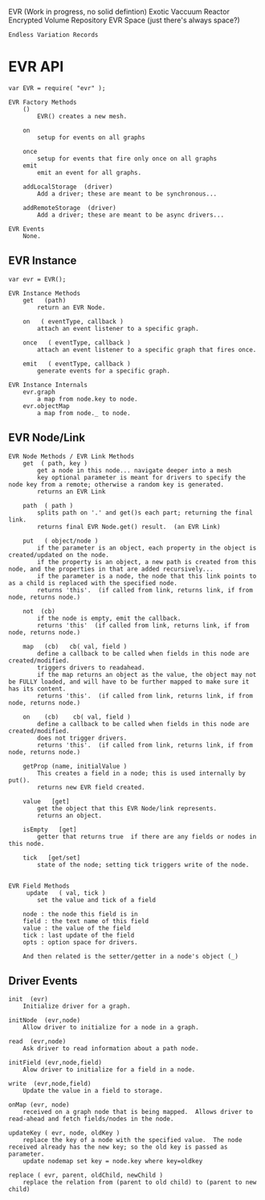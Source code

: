 
EVR  (Work in progress, no solid defintion)
    Exotic Vaccuum Reactor
    Encrypted Volume Repository
    EVR Space (just there's always space?)
    
    Endless Variation Records



# EVR API
    
    var EVR = require( "evr" );

    EVR Factory Methods
        () 
            EVR() creates a new mesh.

        on
            setup for events on all graphs

        once
            setup for events that fire only once on all graphs
        emit
            emit an event for all graphs.

        addLocalStorage  (driver)
            Add a driver; these are meant to be synchronous...

        addRemoteStorage  (driver)
            Add a driver; these are meant to be async drivers...

    EVR Events
        None.


## EVR Instance

    var evr = EVR();

    EVR Instance Methods
        get   (path)
            return an EVR Node.
        
        on   ( eventType, callback )
            attach an event listener to a specific graph.

        once   ( eventType, callback )
            attach an event listener to a specific graph that fires once.

        emit   ( eventType, callback )
            generate events for a specific graph.

    EVR Instance Internals
        evr.graph
            a map from node.key to node.
        evr.objectMap 
            a map from node._ to node.

## EVR Node/Link

    EVR Node Methods / EVR Link Methods
        get  ( path, key )
            get a node in this node... navigate deeper into a mesh
            key optional parameter is meant for drivers to specify the node key from a remote; otherwise a random key is generated.
            returns an EVR Link

        path  ( path )
            splits path on '.' and get()s each part; returning the final link.
            returns final EVR Node.get() result.  (an EVR Link)

        put   ( object/node )
            if the parameter is an object, each property in the object is created/updated on the node.
            if the property is an object, a new path is created from this node, and the properties in that are added recursively...
            if the parameter is a node, the node that this link points to as a child is replaced with the specified node.
            returns 'this'.  (if called from link, returns link, if from node, returns node.)

        not  (cb)
            if the node is empty, emit the callback.
            returns 'this'  (if called from link, returns link, if from node, returns node.)

        map   (cb)   cb( val, field )
            define a callback to be called when fields in this node are created/modified.
            triggers drivers to readahead.
            if the map returns an object as the value, the object may not be FULLY loaded, and will have to be further mapped to make sure it has its content.
            returns 'this'.  (if called from link, returns link, if from node, returns node.)

        on    (cb)    cb( val, field )
            define a callback to be called when fields in this node are created/modified.
            does not trigger drivers.
            returns 'this'.  (if called from link, returns link, if from node, returns node.)

        getProp (name, initialValue )
            This creates a field in a node; this is used internally by put().
            returns new EVR field created.
        
        value   [get]
            get the object that this EVR Node/link represents.
            returns an object.

        isEmpty   [get]
            getter that returns true  if there are any fields or nodes in this node.

        tick   [get/set]
            state of the node; setting tick triggers write of the node.


    EVR Field Methods
		 update   ( val, tick ) 
            set the value and tick of a field  
        
        node : the node this field is in
        field : the text name of this field
        value : the value of the field
        tick : last update of the field
        opts : option space for drivers.

        And then related is the setter/getter in a node's object (_)



## Driver Events

    init  (evr)
        Initialize driver for a graph.

    initNode  (evr,node)
        Allow driver to initialize for a node in a graph.

    read  (evr,node)
        Ask driver to read information about a path node.

    initField (evr,node,field)
        Alow driver to initialize for a field in a node.

    write  (evr,node,field)
        Update the value in a field to storage.

    onMap (evr, node)
        received on a graph node that is being mapped.  Allows driver to read-ahead and fetch fields/nodes in the node.

    updateKey ( evr, node, oldKey )
        replace the key of a node with the specified value.  The node received already has the new key; so the old key is passed as parameter.
        update nodemap set key = node.key where key=oldkey

    replace ( evr, parent, oldChild, newChild )
        replace the relation from (parent to old child) to (parent to new child)


